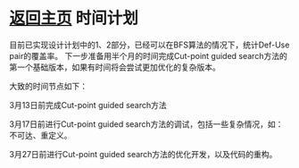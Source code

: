 [返回主页](../README.md)
时间计划
=========================
目前已实现设计计划中的1、2部分，已经可以在BFS算法的情况下，统计Def-Use pair的覆盖率。
下一步准备用半个月的时间完成Cut-point guided search方法的第一个基础版本，如果有时间将会尝试更加优化的复杂版本。

大致的时间节点如下：

3月13日前完成Cut-point guided search方法

3月17日前进行Cut-point guided search方法的调试，包括一些复杂情况，如：不可达、重定义。

3月27日前进行Cut-point guided search方法的优化开发，以及代码的重构。




